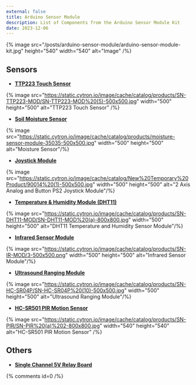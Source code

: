 ```yaml
---
external: false
title: Arduino Sensor Module
description: List of Components from the Arduino Sensor Module Kit
date: 2023-12-06
---
```


{% image src="/posts/arduino-sensor-module/arduino-sensor-module-kit.jpg" height="540" width="540" alt="Image" /%}

## Sensors 

- [**TTP223 Touch Sensor**](https://my.cytron.io/c-flex-force-touch-sensor/p-ttp223-capacitive-touch-sensor-module)

{% image src="https://static.cytron.io/image/cache/catalog/products/SN-TTP223-MOD/SN-TTP223-MOD%20(5)-500x500.jpg" width="500" height="500" alt="TTP223 Touch Sensor" /%}

- [**Soil Moisture Sensor**](https://my.cytron.io/p-moisture-sensor-module)

{% image src="https://static.cytron.io/image/cache/catalog/products/moisture-sensor-module-35035-500x500.jpg" width="500" height="500" alt="Moisture Sensor"/%}

- [**Joystick Module**](https://my.cytron.io/p-2-axis-analog-and-button-ps2-joystick-module)

{% image src="https://static.cytron.io/image/cache/catalog/New%20Temporary%20Product/90014%20(1)-500x500.jpg" width="500" height="500" alt="2 Axis Analog and Button PS2 Joystick Module"/%}

- [**Temperature & Humidity Module (DHT11)**](https://my.cytron.io/p-dht11-sensor-module-breakout)

{% image src="https://static.cytron.io/image/cache/catalog/products/SN-DHT11-MOD/SN-DHT11-MOD%20(a)-800x800.jpg" width="500" height="500" alt="DHT11 Temperature and Humidity Sensor Module"/%}

- [**Infrared Sensor Module**](https://my.cytron.io/p-infrared-sensor-module)

{% image src="https://static.cytron.io/image/cache/catalog/products/SN-IR-MOD/3-500x500.png" width="500" height="500" alt="Infrared Sensor Module"/%}

- [**Ultrasound Ranging Module**](https://my.cytron.io/p-3v-5.5v-ultrasonic-ranging-module)

{% image src="https://static.cytron.io/image/cache/catalog/products/SN-HC-SR04P/SN-HC-SR04P%20(10)-500x500.jpg" width="500" height="500" alt="Ultrasound Ranging Module"/%}

- [**HC-SR501 PIR Motion Sensor**](https://my.cytron.io/p-low-cost-pir-sensor-module-hc-sr501)

{% image src="https://static.cytron.io/image/cache/catalog/products/SN-PIR/SN-PIR%20(a)%202-800x800.jpg" width="540" height="540" alt="HC-SR501 PIR Motion Sensor" /%}

## Others

- [**Single Channel 5V Relay Board**](https://my.cytron.io/p-single-channel-5v-relay-breakout-board?r=1&gad_source=1&gclid=CjwKCAiAvdCrBhBREiwAX6-6Ui2NgeRTtsKsr6J0WKQa1F7Q51QKxcnRRP1TfoD4Svjtxuwu0nj52xoCdvIQAvD_BwE)

{% comments id=0 /%}